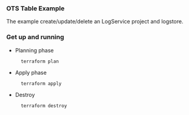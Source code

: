 ### OTS Table Example

The example create/update/delete an LogService project and logstore.

### Get up and running

* Planning phase

		terraform plan

* Apply phase

		terraform apply

* Destroy 

		terraform destroy
